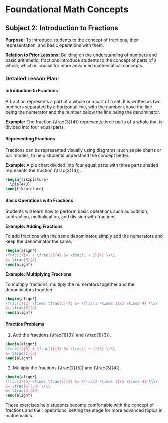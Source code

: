 # Foundational Math Concepts

## Subject 2: Introduction to Fractions

**Purpose:** To introduce students to the concept of fractions, their representation, and basic operations with them.

**Relation to Prior Lessons:** Building on the understanding of numbers and basic arithmetic, fractions introduce students to the concept of parts of a whole, which is crucial for more advanced mathematical concepts.

### Detailed Lesson Plan:

#### Introduction to Fractions

A fraction represents a part of a whole or a part of a set. It is written as two numbers separated by a horizontal line, with the number above the line being the numerator and the number below the line being the denominator.

**Example:** The fraction \(\frac{3}{4}\) represents three parts of a whole that is divided into four equal parts.

#### Representing Fractions

Fractions can be represented visually using diagrams, such as pie charts or bar models, to help students understand the concept better.

**Example:** A pie chart divided into four equal parts with three parts shaded represents the fraction \(\frac{3}{4}\).

```latex
\begin{tikzpicture}
  \pie{4/3}
\end{tikzpicture}
```

#### Basic Operations with Fractions

Students will learn how to perform basic operations such as addition, subtraction, multiplication, and division with fractions.

**Example: Adding Fractions**

To add fractions with the same denominator, simply add the numerators and keep the denominator the same.

```latex
\begin{align*}
\frac{1}{4} + \frac{2}{4} &= \frac{1 + 2}{4} \\\\ 
&= \frac{3}{4}
\end{align*}
```

**Example: Multiplying Fractions**

To multiply fractions, multiply the numerators together and the denominators together.

```latex
\begin{align*}
\frac{1}{2} \times \frac{3}{4} &= \frac{1 \times 3}{2 \times 4} \\\\ 
&= \frac{3}{8}
\end{align*}
```

#### Practice Problems

1. Add the fractions \(\frac{1}{3}\) and \(\frac{1}{3}\).

```latex
\begin{align*}
\frac{1}{3} + \frac{1}{3} &= \frac{1 + 1}{3} \\\\ 
&= \frac{2}{3}
\end{align*}
```

2. Multiply the fractions \(\frac{2}{5}\) and \(\frac{3}{4}\).

```latex
\begin{align*}
\frac{2}{5} \times \frac{3}{4} &= \frac{2 \times 3}{5 \times 4} \\\\ 
&= \frac{6}{20} \\\\ 
&= \frac{3}{10}
\end{align*}
```

These exercises help students become comfortable with the concept of fractions and their operations, setting the stage for more advanced topics in mathematics.

